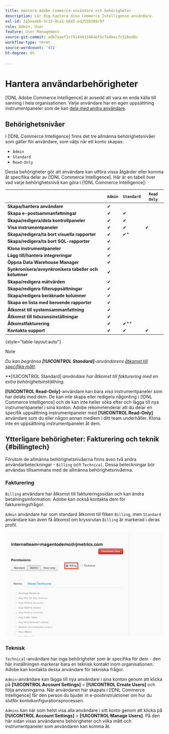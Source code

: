 ```yaml
---
title: Hantera Adobe Commerce-användare och behörigheter
description: Lär dig hantera dina Commerce Intelligence-användare.
exl-id: 2a5eeabb-3c13-4ca1-b845-ed255b389c9f
role: Admin, User
feature: User Management
source-git-commit: adb7aaef1cf914d43348abf5c7e4bec7c51bed0c
workflow-type: tm+mt
source-wordcount: '431'
ht-degree: 0%

---
```


# Hantera användarbehörigheter

[!DNL Adobe Commerce Intelligence] är avsedd att vara en enda källa till sanning i hela organisationen. Varje användare har en egen uppsättning instrumentpaneler som de kan [dela med andra användare](../../data-user/dashboards/share-dashboard-with-users.md).

## Behörighetsnivåer

I [!DNL Commerce Intelligence] finns det tre allmänna behörighetsnivåer som gäller för användare, som väljs när ett konto skapas:

* `Admin`
* `Standard`
* `Read-Only`

Dessa behörigheter gör att användare kan utföra vissa åtgärder eller komma åt specifika delar av [!DNL Commerce Intelligence]. Här är en tabell över vad varje behörighetsnivå kan göra i [!DNL Commerce Intelligence]:

|   | `Admin` | `Standard` | `Read Only` |
| -----|-----|-----|----|
| **Skapa/hantera användare** | ✔ |   |   |
| **Skapa e-postsammanfattningar** | ✔ | ✔ |   |
| **Skapa/redigera/dela kontrollpaneler** | ✔ | ✔ |   |
| **Visa instrumentpaneler** | ✔ | ✔ | ✔ |
| **Skapa/redigera/ta bort visuella rapporter** | ✔ | ✔* |   |
| **Skapa/redigera/ta bort SQL-rapporter** | ✔ |  |   |
| **Klona instrumentpaneler** | ✔ |   |   |
| **Lägg till/hantera integreringar** | ✔ |   |   |
| **Öppna Data Warehouse Manager** | ✔ |   |   |
| **Synkronisera/avsynkronisera tabeller och kolumner** | ✔ |   |   |
| **Skapa/redigera mätvärden** | ✔ |   |   |
| **Skapa/redigera filteruppsättningar** | ✔ |   |   |
| **Skapa/redigera beräknade kolumner** | ✔ |   |   |
| **Skapa en lista med beroende rapporter** | ✔ |   |   |
| **Åtkomst till systemsammanfattning** | ✔ |   |   |
| **Åtkomst till tidszonsinställningar** | ✔ |   |   |
| **Åtkomstfakturering** | ✔ | ✔** |   |
| **Kontakta support** | ✔ | ✔ | ✔ |

{style="table-layout:auto"}

>[!NOTE]
>
>_Du kan begränsa **[!UICONTROL Standard]**-användarens [åtkomst till specifika mått](../../administrator/user-management/restrict-metric-access.md)._
>
>**[!UICONTROL Standard] _användare har åtkomst till fakturering med en extra behörighetsinställning._
>
>**[!UICONTROL Read-Only]**-användare kan bara _visa_ instrumentpaneler som har delats med dem. De kan inte skapa eller redigera någonting i [!DNL Commerce Intelligence] och de kan inte heller söka efter och lägga till nya instrumentpaneler i sina konton. Adobe rekommenderar att du delar en specifik uppsättning instrumentpaneler med **[!UICONTROL Read-Only]** användare som du eller någon annan medlem i ditt team underhåller. Klona inte en uppsättning instrumentpaneler åt dem.

## Ytterligare behörigheter: Fakturering och teknik {#billingtech}

Förutom de allmänna behörighetsnivåerna finns även två andra användarbeteckningar - `Billing` och `Technical`. Dessa beteckningar bör användas tillsammans med de allmänna behörighetsnivåerna.

### Fakturering

`Billing` användare har åtkomst till faktureringssidan och kan ändra betalningsinformation. Adobe kan också kontakta dem för faktureringsfrågor.

`Admin` användare har som standard åtkomst till fliken `Billing`, men `Standard` användare kan även få åtkomst om kryssrutan `Billing` är markerad i deras profil.

![fakturering](../../assets/billing.png)<!--{: width="550" height="363"}-->

### Teknisk

`Technical`-användare har inga behörigheter som är specifika för dem - den här inställningen markerar bara en teknisk kontakt inom organisationen. Adobe kan kontakta dessa användare för tekniska frågor.

`Admin`-användare kan lägga till nya användare i sina konton genom att klicka på **[!UICONTROL Account Settings]** > **[!UICONTROL Create Users]** och följa anvisningarna. När användaren har skapats i [!DNL Commerce Intelligence] får den person du bjuder in e-postinstruktioner om hur du slutför kontokonfigurationsprocessen.

`Admins` kan när som helst visa alla användare i sitt konto genom att klicka på **[!UICONTROL Account Settings]** > **[!UICONTROL Manage Users]**. På den här sidan visas användarens behörigheter och vilka mått och instrumentpaneler som användaren kan komma åt.
